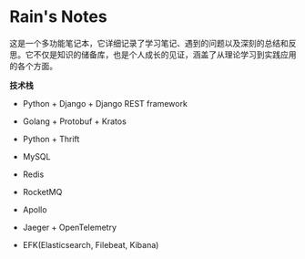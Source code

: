 # Rain's Notes

这是一个多功能笔记本，它详细记录了学习笔记、遇到的问题以及深刻的总结和反思。它不仅是知识的储备库，也是个人成长的见证，涵盖了从理论学习到实践应用的各个方面。







**技术栈**

- Python + Django + Django REST framework

- Golang + Protobuf + Kratos

- Python + Thrift

- MySQL

- Redis

- RocketMQ

- Apollo

- Jaeger + OpenTelemetry

- EFK(Elasticsearch, Filebeat, Kibana)
